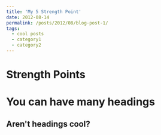 ```yaml
---
title: 'My 5 Strength Point'
date: 2012-08-14
permalink: /posts/2012/08/blog-post-1/
tags:
  - cool posts
  - category1
  - category2
---
```


Strength Points
======

You can have many headings
======

Aren't headings cool?
------